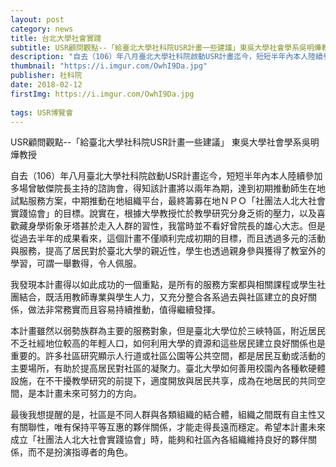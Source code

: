 ```yaml
---
layout: post
category: news
title: 台北大學社會實踐
subtitle: USR顧問觀點--「給臺北大學社科院USR計畫一些建議」東吳大學社會學系吳明燁教授
description: "自去（106）年八月臺北大學社科院啟動USR計畫迄今，短短半年內本人陸續參加多場曾敏傑院長主持的諮詢會..."
thumbnail: "https://i.imgur.com/OwhI9Da.jpg"
publisher: 社科院
date: 2018-02-12
firstImg: https://i.imgur.com/OwhI9Da.jpg
    
tags: USR博覽會
---
```


USR顧問觀點--「給臺北大學社科院USR計畫一些建議」
東吳大學社會學系吳明燁教授

自去（106）年八月臺北大學社科院啟動USR計畫迄今，短短半年內本人陸續參加多場曾敏傑院長主持的諮詢會，得知該計畫將以兩年為期，達到初期推動師生在地試點服務方案，中期推動在地組織平台，最終籌募在地ＮＰＯ「社團法人北大社會實踐協會」的目標。說實在，根據大學教授忙於教學研究分身乏術的壓力，以及喜歡藏身學術象牙塔甚於走入人群的習性，我當時並不看好曾院長的雄心大志。但是從過去半年的成果看來，這個計畫不僅順利完成初期的目標，而且透過多元的活動與服務，提高了居民對於臺北大學的親近性，學生也透過親身參與獲得了教室外的學習，可謂一舉數得，令人佩服。

我發現本計畫得以如此成功的一個重點，是所有的服務方案都與相關課程或學生社團結合，既活用教師專業與學生人力，又充分整合各系過去與社區建立的良好關係，做法非常務實而且容易持續推動，值得繼續發揮。

本計畫雖然以弱勢族群為主要的服務對象，但是臺北大學位於三峽特區，附近居民不乏社經地位較高的年輕人口，如何利用大學的資源和這些居民建立良好關係也是重要的。許多社區研究顯示人行道或社區公園等公共空間，都是居民互動或活動的主要場所，有助於提高居民對社區的凝聚力。臺北大學如何善用校園內各種軟硬體設施，在不干擾教學研究的前提下，適度開放與居民共享，成為在地居民的共同空間，是本計畫未來可努力的方向。

最後我想提醒的是，社區是不同人群與各類組織的結合體，組織之間既有自主性又有關聯性，唯有保持平等互惠的夥伴關係，才能走得長遠而穩定。希望本計畫未來成立「社團法人北大社會實踐協會」時，能夠和社區內各組織維持良好的夥伴關係，而不是扮演指導者的角色。